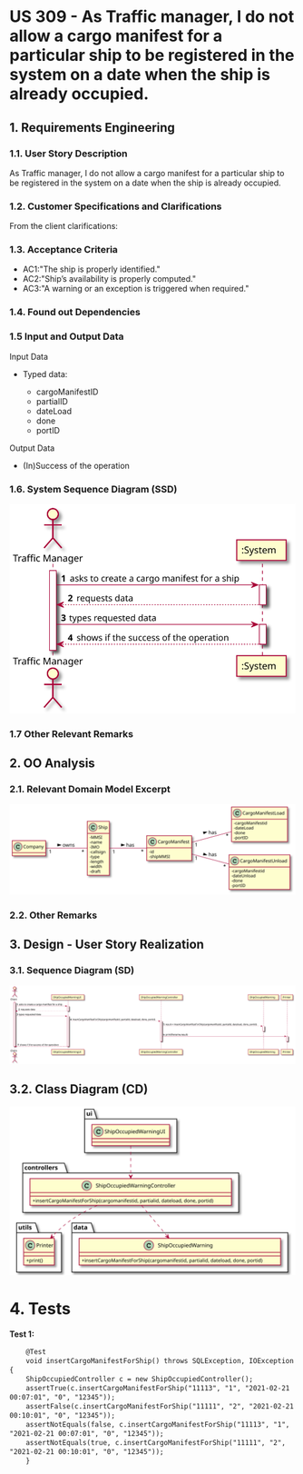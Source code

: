 # US 309 - As Traffic manager, I do not allow a cargo manifest for a particular ship to be registered in the system on a date when the ship is already occupied.

## 1. Requirements Engineering

### 1.1. User Story Description

As Traffic manager, I do not allow a cargo manifest for a particular ship to be registered in the system on a date when the ship is already occupied.

### 1.2. Customer Specifications and Clarifications


From the client clarifications:


### 1.3. Acceptance Criteria


* AC1:"The ship is properly identified."
* AC2:"Ship’s availability is properly computed."
* AC3:"A warning or an exception is triggered when required."

### 1.4. Found out Dependencies


### 1.5 Input and Output Data


Input Data

* Typed data:
  	
	* cargoManifestID
	* partialID
	* dateLoad
	* done
	* portID

Output Data

* (In)Success of the operation


### 1.6. System Sequence Diagram (SSD)


![US309-SSD](US309_SSD.svg)


### 1.7 Other Relevant Remarks




## 2. OO Analysis

### 2.1. Relevant Domain Model Excerpt

![US309-MD](US309_DM.svg)

### 2.2. Other Remarks




## 3. Design - User Story Realization

### 3.1. Sequence Diagram (SD)


![US309-SD](US309_SD.svg)

## 3.2. Class Diagram (CD)


![US309-CD](US309_CD.svg)

# 4. Tests


**Test 1:** 

		@Test
		void insertCargoManifestForShip() throws SQLException, IOException {
        ShipOccupiedController c = new ShipOccupiedController();
        assertTrue(c.insertCargoManifestForShip("11113", "1", "2021-02-21 00:07:01", "0", "12345"));
        assertFalse(c.insertCargoManifestForShip("11111", "2", "2021-02-21 00:10:01", "0", "12345"));
        assertNotEquals(false, c.insertCargoManifestForShip("11113", "1", "2021-02-21 00:07:01", "0", "12345"));
        assertNotEquals(true, c.insertCargoManifestForShip("11111", "2", "2021-02-21 00:10:01", "0", "12345"));
    	}


